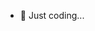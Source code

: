 - 🐒 Just coding...

<!---
CoderPM2011/CoderPM2011 is a ✨ special ✨ repository because its `README.md` (this file) appears on your GitHub profile.
You can click the Preview link to take a look at your changes.
--->
